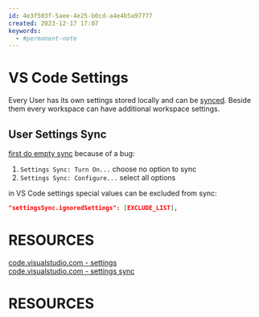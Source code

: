 ```yaml
---
id: 4e3f503f-5aee-4e25-b0cd-a4e4b5a97777
created: 2023-12-17 17:07
keywords: 
  - #permanent-note
---
```



VS Code Settings
======================================================================

Every User has its own settings stored locally and can be [synced](#user-settings-sync). 
Beside them every workspace can have additional workspace settings.  


User Settings Sync
------------------------------------------------------------

[first do empty sync] because of a bug:  

1. `Settings Sync: Turn On...`
   choose no option to sync
2. `Settings Sync: Configure...`
   select all options


in VS Code settings special values can be excluded from sync: 

~~~json 
"settingsSync.ignoredSettings": [EXCLUDE_LIST],
~~~



RESOURCES
======================================================================

[code.visualstudio.com - settings](https://code.visualstudio.com/docs/getstarted/settings)  
[code.visualstudio.com - settings sync](https://code.visualstudio.com/docs/editor/settings-sync)  

[first do empty sync]: https://github.com/microsoft/vscode/issues/102841



RESOURCES
======================================================================
